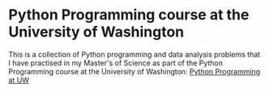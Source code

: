 # Python Programming course at the University of Washington

This is a collection of Python programming and data analysis problems that I have practised in my Master's of Science as part of the Python Programming course at the University of Washington: [Python Programming at UW](https://github.com/TiesdeKok/acctg-579B/tree/master)
